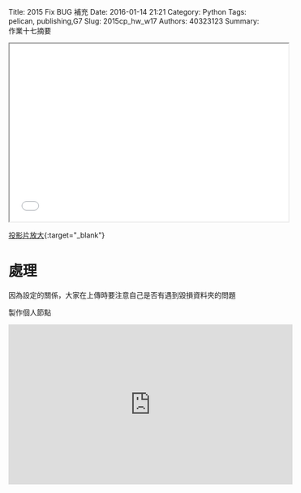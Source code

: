 Title: 2015 Fix   BUG 補充
Date: 2016-01-14 21:21
Category: Python
Tags: pelican, publishing,G7
Slug: 2015cp_hw_w17
Authors: 40323123
Summary: 作業十七摘要

<iframe src="40323123_cp_w17.html" width="550" height="350"></iframe>

[投影片放大](40323123_cp_w17.html){:target="_blank"}

處理
============

因為設定的關係，大家在上傳時要注意自己是否有遇到毀損資料夾的問題

製作個人節點

<iframe width="560" height="315" src="https://www.youtube.com/embed/wKvB0Zgmry8" frameborder="0" allowfullscreen></iframe>

